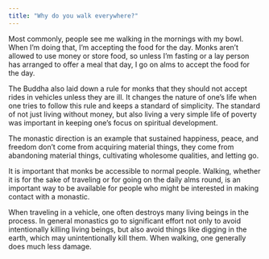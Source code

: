 ```yaml
---
title: "Why do you walk everywhere?"
---
```


Most commonly, people see me walking in the mornings with my bowl. When I’m doing that, I’m accepting the food for the day. Monks aren’t allowed to use money or store food, so unless I’m fasting or a lay person has arranged to offer a meal that day, I go on alms to accept the food for the day.

The Buddha also laid down a rule for monks that they should not accept rides in vehicles unless they are ill. It changes the nature of one’s life when one tries to follow this rule and keeps a standard of simplicity. The standard of not just living without money, but also living a very simple life of poverty was important in keeping one’s focus on spiritual development.

The monastic direction is an example that sustained happiness, peace, and freedom don’t come from acquiring material things, they come from abandoning material things, cultivating wholesome qualities, and letting go.

It is important that monks be accessible to normal people. Walking, whether it is for the sake of traveling or for going on the daily alms round, is an important way to be available for people who might be interested in making contact with a monastic.

When traveling in a vehicle, one often destroys many living beings in the process. In general monastics go to significant effort not only to avoid intentionally killing living beings, but also avoid things like digging in the earth, which may unintentionally kill them. When walking, one generally does much less damage.
